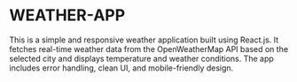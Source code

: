 # WEATHER-APP
This is a simple and responsive weather application built using React.js. It fetches real-time weather data from the OpenWeatherMap API based on the selected city and displays temperature and weather conditions. The app includes error handling, clean UI, and mobile-friendly design.
